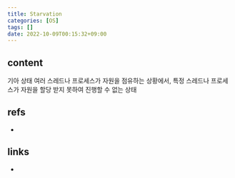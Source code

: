 ```yaml
---
title: Starvation
categories: [OS]
tags: []
date: 2022-10-09T00:15:32+09:00
---
```


## content
기아 상태
여러 스레드나 프로세스가 자원을 점유하는 상황에서, 특정 스레드나 프로세스가 자원을 할당 받지 못하여 진행할 수 없는 상태

## refs
- 


## links
- 
